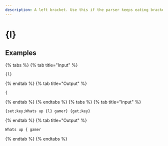 ```yaml
---
description: A left bracket. Use this if the parser keeps eating brackets you want to be shown.
---
```

# {l}
## Examples
{% tabs %}
{% tab title="Input" %}
```text
{l}
```
{% endtab %}
{% tab title="Output" %}
```text
{
```
{% endtab %}
{% endtabs %}
{% tabs %}
{% tab title="Input" %}
```text
{set;key;Whats up {l} gamer} {get;key}
```
{% endtab %}
{% tab title="Output" %}
```text
Whats up { gamer
```
{% endtab %}
{% endtabs %}